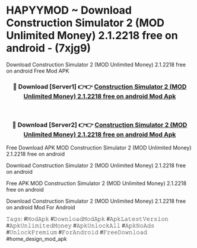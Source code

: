 # HAPYYMOD ~ Download Construction Simulator 2 (MOD Unlimited Money) 2.1.2218 free on android - (7xjg9)
Download Construction Simulator 2 (MOD Unlimited Money) 2.1.2218 free on android Free Mod APK

<div align="center">
<h3>🔴 Download [Server1] 👉👉 <a href="https://apk-comot.site?title=Construction_Simulator_2_(MOD_Unlimited_Money)_2.1.2218_free_on_android">Construction Simulator 2 (MOD Unlimited Money) 2.1.2218 free on android Mod Apk</a></h3><br>

<h3>🔴 Download [Server2] 👉👉 <a href="https://apk-comot.site?title=Construction_Simulator_2_(MOD_Unlimited_Money)_2.1.2218_free_on_android">Construction Simulator 2 (MOD Unlimited Money) 2.1.2218 free on android Mod Apk</a></h3>
</div>


Free Download APK MOD Construction Simulator 2 (MOD Unlimited Money) 2.1.2218 free on android

Download Construction Simulator 2 (MOD Unlimited Money) 2.1.2218 free on android 

Free APK MOD Construction Simulator 2 (MOD Unlimited Money) 2.1.2218 free on android 

Download Construction Simulator 2 (MOD Unlimited Money) 2.1.2218 free on android Mod For Android

𝚃𝚊𝚐𝚜: #𝙼𝚘𝚍𝙰𝚙𝚔 #𝙳𝚘𝚠𝚗𝚕𝚘𝚊𝚍𝙼𝚘𝚍𝙰𝚙𝚔 #𝙰𝚙𝚔𝙻𝚊𝚝𝚎𝚜𝚝𝚅𝚎𝚛𝚜𝚒𝚘𝚗 #𝙰𝚙𝚔𝚄𝚗𝚕𝚒𝚖𝚒𝚝𝚎𝚍𝙼𝚘𝚗𝚎𝚢 #𝙰𝚙𝚔𝚄𝚗𝚕𝚘𝚌𝚔𝙰𝚕𝚕 #𝙰𝚙𝚔𝙽𝚘𝙰𝚍𝚜 #𝚄𝚗𝚕𝚘𝚌𝚔𝙿𝚛𝚎𝚖𝚒𝚞𝚖 #𝙵𝚘𝚛𝙰𝚗𝚍𝚛𝚘𝚒𝚍 #𝙵𝚛𝚎𝚎𝙳𝚘𝚠𝚗𝚕𝚘𝚊𝚍 #home_design_mod_apk